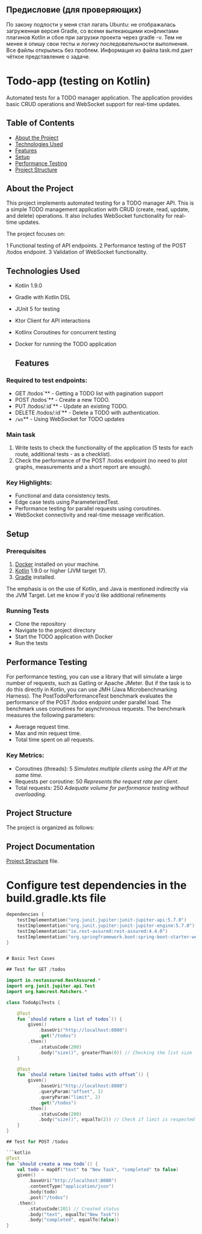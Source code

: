 ## Предисловие (для проверяющих)
По закону подлости у меня стал лагать Ubuntu: не отображалась загруженная версия Gradle, со всеми вытекающими конфликтами плагинов Kotlin и сбое при загрузки проекта через gradle -v.
Тем не менее я опишу свои тесты и логику последовательности выполнения. 
Все файлы открылись без проблем. 
Информация из файла task.md дает чёткое представление о задаче.


# Todo-app (testing on Kotlin)

Automated tests for a TODO manager application. The application provides basic CRUD operations and WebSocket support for real-time updates.

## Table of Contents
- [About the Project](#about-the-project)
- [Technologies Used](#technologies-used)
- [Features](#features)
- [Setup](#setup)
- [Performance Testing](#performance-testing)
- [Project Structure](#project-structure)

## About the Project

This project implements automated testing for a TODO manager API. This is a simple TODO management application with CRUD (create, read, update, and delete) operations.
It also includes WebSocket functionality for real-time updates.

The project focuses on:

1 Functional testing of API endpoints.
2 Performance testing of the POST /todos endpoint.
3 Validation of WebSocket functionality.

## Technologies Used

- Kotlin 1.9.0
- Gradle with Kotlin DSL
- JUnit 5 for testing
- Ktor Client for API interactions
- Kotlinx Coroutines for concurrent testing
- Docker for running the TODO application

  ## Features

### Required to test endpoints:

- GET /todos`** - Getting a TODO list with pagination support
- POST /todos`** - Create a new TODO.
- PUT /todos/:id`** - Update an existing TODO.
- DELETE /todos/:id`** - Delete a TODO with authentication.
- `/ws`** - Using WebSocket for TODO updates

### Main task

1. Write tests to check the functionality of the application (5 tests for each route, additional tests - as a checklist).
2. Check the performance of the POST /todos endpoint (no need to plot graphs, measurements and a short report are enough).

### Key Highlights:

- Functional and data consistency tests.
- Edge case tests using ParameterizedTest.
- Performance testing for parallel requests using coroutines.
- WebSocket connectivity and real-time message verification.

## Setup


### Prerequisites

1. [Docker](https://www.docker.com/) installed on your machine.
2. [Kotlin](https://kotlinlang.org/) 1.9.0 or higher (JVM target 17).
3. [Gradle](https://gradle.org/) installed.

The emphasis is on the use of Kotlin, and Java is mentioned indirectly via the JVM Target. Let me know if you'd like additional refinements

 ### Running Tests
 - Clone the repository
 - Navigate to the project directory
 - Start the TODO application with Docker
 - Run the tests
 
 ## Performance Testing

 For performance testing, you can use a library that will simulate a large number of requests, such as Gatling or Apache JMeter. But if the task is to do this directly in Kotlin, you can use JMH (Java Microbenchmarking Harness).
 The PostTodoPerformanceTest benchmark evaluates the performance of the POST /todos endpoint under parallel load. The benchmark uses coroutines for asynchronous requests. The benchmark measures the following parameters:

- Average request time.
- Max and min request time.
- Total time spent on all requests.

### Key Metrics:

- Coroutines (threads): 5
*Simulates multiple clients using the API at the same time.*
- Requests per coroutine: 50
*Represents the request rate per client.*
- Total requests: 250
*Adequate volume for performance testing without overloading.*

## Project Structure

The project is organized as follows:
## Project Documentation

[Project Structure](https://github.com/KurbakovskiyYuriy/todo-app-tests-/blob/main/Project%20Structure) file.


# Configure test dependencies in the build.gradle.kts file

```kotlin
dependencies {
    testImplementation("org.junit.jupiter:junit-jupiter-api:5.7.0")
    testImplementation("org.junit.jupiter:junit-jupiter-engine:5.7.0")
    testImplementation("io.rest-assured:rest-assured:4.4.0")
    testImplementation("org.springframework.boot:spring-boot-starter-websocket:2.5.3")
}


# Basic Test Cases

## Test for GET /todos

import io.restassured.RestAssured.*
import org.junit.jupiter.api.Test
import org.hamcrest.Matchers.*

class TodoApiTests {

    @Test
    fun `should return a list of todos`() {
        given()
            .baseUri("http://localhost:8080")
            .get("/todos")
        .then()
            .statusCode(200)
            .body("size()", greaterThan(0)) // Checking the list size
    }

    @Test
    fun `should return limited todos with offset`() {
        given()
            .baseUri("http://localhost:8080")
            .queryParam("offset", 1)
            .queryParam("limit", 2)
            .get("/todos")
        .then()
            .statusCode(200)
            .body("size()", equalTo(2)) // Check if limit is respected
    }
}

## Test for POST /todos

```kotlin
@Test
fun `should create a new todo`() {
    val todo = mapOf("text" to "New Task", "completed" to false)
    given()
        .baseUri("http://localhost:8080")
        .contentType("application/json")
        .body(todo)
        .post("/todos")
    .then()
        .statusCode(201) // Created status
        .body("text", equalTo("New Task"))
        .body("completed", equalTo(false))
}


